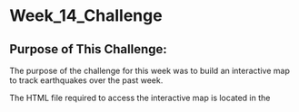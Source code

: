 # Week_14_Challenge

## Purpose of This Challenge:
The purpose of the challenge for this week was to build an interactive map to track earthquakes over the past week. 

The HTML file required to access the interactive map is located in the 

